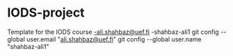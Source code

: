 # IODS-project
Template for the IODS course
-ali.shahbaz@uef.fi
-shahbaz-ali1
git config --global user.email "ali.shahbaz@uef.fi"
git config --global user.name "shahbaz-ali1"